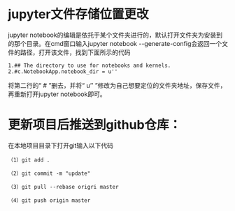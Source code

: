 # jupyter文件存储位置更改
jupyter notebook的编辑是依托于某个文件夹进行的，默认打开文件夹为安装到的那个目录。在cmd窗口输入jupyter notebook --generate-config会返回一个文件的路径，打开该文件，找到下面所示的代码

```
1.## The directory to use for notebooks and kernels.
2.#c.NotebookApp.notebook_dir = u''
```
将第二行的“ # ”删去，并将“ u’’ ”修改为自己想要定位的文件夹地址，保存文件，再重新打开jupyter notebook即可。

# 更新项目后推送到github仓库：
 在本地项目目录下打开git输入以下代码
```
（1）git add .

（2）git commit -m "update"

（3）git pull --rebase origri master

（4）git push origin master
```
